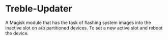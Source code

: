 # Treble-Updater
A Magisk module that has the task of flashing system images into the inactive slot on a/b partitioned devices. To set a new active slot and reboot the device.
